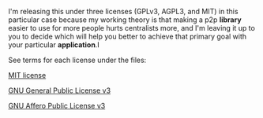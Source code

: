I'm releasing this under three licenses (GPLv3, AGPL3, and MIT) in this 
particular case because my working theory is that making a p2p **library** 
easier to use for more people hurts centralists more, and I'm leaving it up 
to you to decide which will help you better to achieve that primary goal with 
your particular **application**.I

See terms for each license under the files:

[MIT license](./LICENSE)

[GNU General Public License v3](./LICENSE.gplv3)

[GNU Affero Public License v3](./LICENSE.agpl3)

